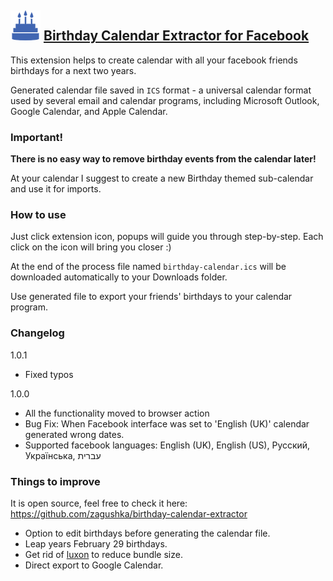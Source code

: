 ## ![Birthday Calendar Extractor for Facebook](public/icons/icon.48.png) [Birthday Calendar Extractor for Facebook](https://chrome.google.com/webstore/detail/birthday-calendar-extract/imielmggcccenhgncmpjlehemlinhjjo)

This extension helps to create calendar with all your facebook friends birthdays for a next two years.

Generated calendar file saved in `ICS` format - a universal calendar format used by several email and calendar programs, including Microsoft Outlook, Google Calendar, and Apple Calendar.

### Important!
**There is no easy way to remove birthday events from the calendar later!**

At your calendar I suggest to create a new Birthday themed sub-calendar and use it for imports. 

### How to use
Just click extension icon, popups will guide you through step-by-step. Each click on the icon will bring you closer :)

At the end of the process file named `birthday-calendar.ics` will be downloaded automatically to your Downloads folder.

Use generated file to export your friends' birthdays to your calendar program.

### Changelog
1.0.1
- Fixed typos

1.0.0
- All the functionality moved to browser action
- Bug Fix: When Facebook interface was set to 'English (UK)' calendar generated wrong dates.
- Supported facebook languages: English (UK), English (US), Русский, Українська, עברית

### Things to improve
It is open source, feel free to check it here: https://github.com/zagushka/birthday-calendar-extractor
* Option to edit birthdays before generating the calendar file.
* Leap years February 29 birthdays.
* Get rid of [luxon](https://moment.github.io/luxon/) to reduce bundle size.
* Direct export to Google Calendar.

